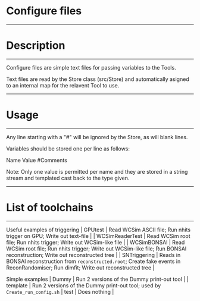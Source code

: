 # Configure files

***********************
# Description
**********************

Configure files are simple text files for passing variables to the Tools.

Text files are read by the Store class (src/Store) and automatically asigned to an internal map for the relavent Tool to use.


************************
# Usage
************************

Any line starting with a "#" will be ignored by the Store, as will blank lines.

Variables should be stored one per line as follows:


Name Value #Comments 


Note: Only one value is permitted per name and they are stored in a string stream and templated cast back to the type given.

*******************
# List of toolchains
******************

Useful examples of triggering
| GPUtest         | Read WCSim ASCII file; Run nhits trigger on GPU; Write out text-file |
| WCSimReaderTest | Read WCSim root file; Run nhits trigger; Write out WCSim-like file |
| WCSimBONSAI     | Read WCSim root file; Run nhits trigger; Write out WCSim-like file; Run BONSAI reconstruction; Write out reconstructed tree |
| SNTriggering    | Reads in BONSAI reconstruction from `reconstructed.root`; Create fake events in ReconRandomiser; Run dimfit; Write out reconstructed tree |

Simple examples
| Dummy           | Run 2 versions of the Dummy print-out tool |
| template        | Run 2 versions of the Dummy print-out tool; used by `Create_run_config.sh`
| test            | Does nothing |
